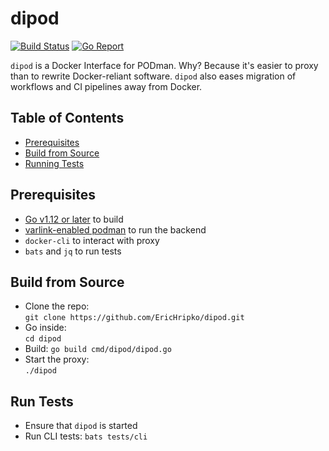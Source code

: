 # dipod
[![Build Status](https://travis-ci.org/EricHripko/dipod.svg?branch=master)](https://travis-ci.org/EricHripko/dipod)
[![Go Report](https://goreportcard.com/badge/github.com/EricHripko/dipod)](https://goreportcard.com/report/github.com/EricHripko/dipod)

`dipod` is a Docker Interface for PODman. Why? Because it's easier to proxy than to rewrite Docker-reliant software.
`dipod` also eases migration of workflows and CI pipelines away from Docker.

## Table of Contents
- [Prerequisites](#prerequisites)
- [Build from Source](#build-from-source)
- [Running Tests](#running-tests)

## Prerequisites
- [Go v1.12 or later](https://golang.org/doc/install) to build
- [varlink-enabled podman](https://github.com/containers/libpod/blob/master/install.md) to run the backend
- `docker-cli` to interact with proxy
- `bats` and `jq` to run tests

## Build from Source
- Clone the repo:  
  `git clone https://github.com/EricHripko/dipod.git`
- Go inside:  
  `cd dipod`
- Build:
  `go build cmd/dipod/dipod.go`
- Start the proxy:  
  `./dipod`

## Run Tests
- Ensure that `dipod` is started
- Run CLI tests:
  `bats tests/cli`
